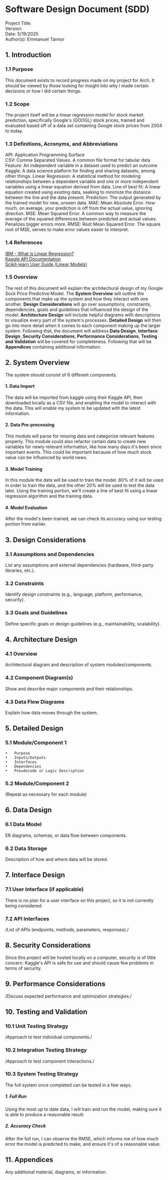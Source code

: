 # Software Design Document (SDD)

Project Title: <br/>
Version: <br/>
Date: 5/19/2025 <br/>
Author(s): Emmanuel Tannor <br/>

## 1. Introduction

### 1.1 Purpose

This document exists to record progress made on my project for Arch. It should be viewed by those looking for insight into why I made certain decisions or how I did certain things.

### 1.2 Scope

The project itself will be a linear regression model for stock market prediction, specifically Google's (GOOGL) stock prices, trained and evaluated based off of a data set containing Google stock prices from 2004 to today.

### 1.3 Definitions, Acronyms, and Abbreviations

API: Application Programming Surface <br/>
CSV: Comma Separated Values. A common file format for tabular data <br/>
Feature: An independent variable in a dataset used to predict an outcome <br/>
Kaggle: A data science platform for finding and sharing datasets, among other things.
Linear Regression: A statistical method for modeling relationships between a dependent variable and one or more independent variables using a linear equation derived from data.
Line of best fit: A linear equation created using existing data, seeking to minimize the distance between the line and the data present.
Prediction: The output generated by the trained model for new, unseen data.
MAE: Mean Absolute Error. How much, on average, your prediction is off from the actual value, ignoring direction.
MSE: Mean Squared Error. A common way to measure the average of the squared differences between predicted and actual values. Penalizes bigger errors more.
RMSE: Root Mean Squared Error. The square root of MSE, serves to make error values easier to interpret.
### 1.4 References
[IBM - What is Linear Regression?](https://www.ibm.com/think/topics/linear-regression)<br/>
[Kaggle API Documentation](https://www.kaggle.com/docs/api)<br/>
[Scikit-learn User Guide (Linear Models)](https://scikit-learn.org/stable/modules/linear_model.html)<br/>
### 1.5 Overview

The rest of this document will explain the architechural design of my Google Sock Price Predictive Model. The __System Overview__ will outline the components that make up the system and how they interact with one another. __Design Considerations__ will go over assumptions, constraints, dependencies, goals and guidelines that influenced the design of the model. __Architecture Design__ will include helpful diagrams with descriptions to visualize every part of the system's processes. __Detailed Design__ will then  go into more detail when it comes to each component making up the larger system. Following that, the document will address __Data Design__, __Interface Design__, __Security Considerations__, __Performance Considerations__, __Testing and Validation__ will be covered for completeness. Following that will be __Appendices__ containing additional information.

## 2. System Overview

The system should consist of 6 different components.

#### 1. Data Import
The data will be imported from kaggle using their Kaggle API, then downloaded locally as a CSV file, and enabling the model to interact with the data. This will enable my system to be updated with the latest information.
#### 2. Data Pre-processing
This module will parse for missing data and categorize relevant features properly. This module could also refactor certain data to create new variables for newly relevant information, like how many days it's been since important events. This could be important because of how much stock value can be influenced by world news.
#### 3. Model Training
In this module the data will be used to train the model. 80% of it will be used in order to train the data, and the other 20% will be used to test the data later. Using the training portion, we'll create a line of best fit using a linear regression algorithm and the training data.
#### 4. Model Evaluation
After the model's been trained, we can check its accuracy using our testing portion from earlier. 
## 3. Design Considerations

### 3.1 Assumptions and Dependencies

List any assumptions and external dependencies (hardware, third-party libraries, etc.).

### 3.2 Constraints

Identify design constraints (e.g., language, platform, performance, security).

### 3.3 Goals and Guidelines

Define specific goals or design guidelines (e.g., maintainability, scalability).

## 4. Architecture Design

### 4.1 Overview

Architectural diagram and description of system modules/components.

### 4.2 Component Diagram(s)

Show and describe major components and their relationships.

### 4.3 Data Flow Diagrams

Explain how data moves through the system.

## 5. Detailed Design

### 5.1 Module/Component 1
	•	Purpose
	•	Inputs/Outputs
	•	Interfaces
	•	Dependencies
	•	Pseudocode or Logic Description

### 5.2 Module/Component 2

(Repeat as necessary for each module)

## 6. Data Design

### 6.1 Data Model

ER diagrams, schemas, or data flow between components.

### 6.2 Data Storage

Description of how and where data will be stored.

## 7. Interface Design

### 7.1 User Interface (if applicable)

There is no plan for a user interface on this project, so it is not currently being considered.

### 7.2 API Interfaces

/List of APIs (endpoints, methods, parameters, responses)./

## 8. Security Considerations

Since this project will be hosted locally on a computer, security is of little concern. Kaggle's API is safe for use and should cause few problems in terms of security.

## 9. Performance Considerations

/Discuss expected performance and optimization strategies./

## 10. Testing and Validation

### 10.1 Unit Testing Strategy

/Approach to test individual components./

### 10.2 Integration Testing Strategy

/Approach to test component interactions./

### 10.3 System Testing Strategy

The full system once completed can be tested in a few ways.
##### 1. Full Run
Using the most up to date data, I will train and run the model, making sure it is able to produce a reasonable result.

##### 2. Accuracy Check
After the full run, I can observe the RMSE, which informs me of how much error the model is predicted to make, and ensure it's of a reasonable value.
## 11. Appendices

Any additional material, diagrams, or information.
